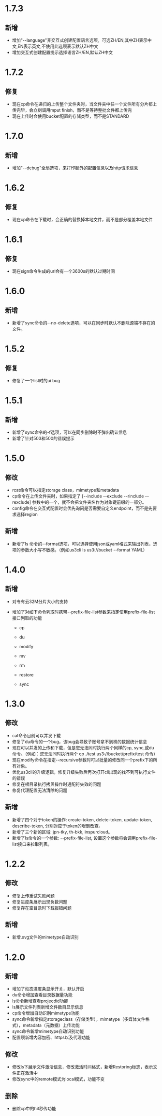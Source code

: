# 1.7.3

## 新增

- 增加"--language"非交互式创建配置语言选项，可选ZH/EN,其中ZH表示中文,EN表示英文,不使用此选项表示默认ZH中文
- 增加交互式创建配置提示选择语言ZH/EN,默认ZH中文

# 1.7.2

## 修复

- 现在cp命令在递归的上传整个文件夹时，当文件夹中任一个文件所有分片都上传完毕，会立刻调用mput finish，而不是等待整批文件都上传完
- 现在上传时会使用bucket配置的存储类型，而不是STANDARD

# 1.7.0

## 新增

- 增加"--debug"全局选项，来打印额外的配置信息以及http请求信息

# 1.6.2

## 修复

- 现在cp命令在下载时，会正确的替换掉本地文件，而不是部分覆盖本地文件

# 1.6.1

## 修复

- 现在sign命令生成的url会有一个3600s的默认过期时间

# 1.6.0

## 新增

- 新增了sync命令的--no-delete选项，可以在同步时默认不删除源端不存在的文件。

# 1.5.2

## 修复

- 修复了一个list时的ui bug

# 1.5.1

## 新增

- 新增了sync命令的-f选项，可以在同步删除时不弹出确认信息
- 新增了针对503和500的错误提示

# 1.5.0

## 修改

- rcat命令可以指定storage class，mimetype和metadata
- cp命令在上传文件夹时，如果指定了 [--include --exclude --rinclude --rexclude] 参数中的一个，就不会把文件夹名作为对象键前缀的一部分。
- config命令在交互式配置时会优先询问是否需要自定义endpoint，而不是先要求选择region

## 新增

- 新增了ls 命令的--format选项，可以选择使用json或yaml格式来输出列表，选项的参数大小写不敏感。（例如us3cli ls us3://bucket --format YAML)

# 1.4.0

## 新增

- 对专有云32M分片大小的支持

- 增加了对如下命令列取时携带--prefix-file-list参数来指定使用prefix-file-list接口列取的功能

  * cp 

  * du 
  * modify 
  * mv 
  * rm 
  * restore 
  * sync

# 1.3.0

## 修改

- cat命令目前可以并发下载
- 修复了du命令的一个bug，该bug会导致子账号拿不到桶的数据统计信息
- 现在可以并发的上传和下载，但是您无法同时执行两个同样的cp, sync,或du命令。（例如：您无法同时执行两个 cp ./test us3://bucket/prefix/test 命令）
- 现在modify命令在指定--recursive参数时可以批量的修改同一个prefix下的所有对象。
- 优化us3cli的升级逻辑，修复升级失败后再次打开cli出现的找不到可执行文件的错误
- 修复在根目录执行拷贝操作时通配符失效的问题
- 修复代理配置无法清除的问题

## 新增

- 新增了四个对于token的操作: create-token, delete-token, update-token, describe-token, 分别对应于token的增删改查。
- 新增了三个新的区域: jpn-tky, th-bkk, inspurcloud。
- 新增了ls命令的一个参数: --prefix-file-list, 设置这个参数将会调用prefix-file-list接口来拉取列表。

# 1.2.2
## 修改

- 修复上传重试失败问题
- 修复进度条展示出现负数问题
- 修复存在空目录时下载报错问题

## 新增

- 新增.svg文件的mimetype自动识别

# 1.2.0

## 新增

- 增加了动态进度条显示开关，默认开启
- du命令增加查看目录数据量功能
- ls命令新增查看projecdid功能
- ls展示文件列表新增文件数目显示信息
- cp命令增加自动识别mimetype功能
- sync命令新增指定storageclass（存储类型），mimetype（多媒体文件格式），metadata（元数据）上传功能
- sync命令新增mimetype自动识别功能
- 配置项新增内容加密、https以及代理功能

## 修改

- 修改ls下展示文件激活信息，修改激活时间格式，新增Restoring标志，表示文件正在激活中
- 修改sync中的remote模式为local模式，功能不变

## 删除

- 删除cp中的hit秒传功能
